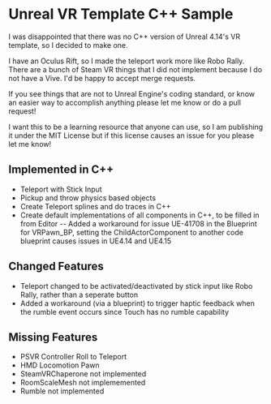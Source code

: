 # Unreal VR Template C++ Sample

I was disappointed that there was no C++ version of Unreal 4.14's VR template, so I decided to make one.

I have an Oculus Rift, so I made the teleport work more like Robo Rally. There are a bunch of Steam VR things that I did not implement because I do not have a Vive. I'd be happy to accept merge requests.

If you see things that are not to Unreal Engine's coding standard, or know an easier way to accomplish anything please let me know or do a pull request!

I want this to be a learning resource that anyone can use, so I am publishing it under the MIT License but if this license causes an issue for you please let me know!

## Implemented in C++
- Teleport with Stick Input
- Pickup and throw physics based objects
- Create Teleport splines and do traces in C++
- Create default implementations of all components in C++, to be filled in from Editor
-- Added a workaround for issue UE-41708 in the Blueprint for VRPawn_BP, setting the ChildActorComponent to another code blueprint causes issues in UE4.14 and UE4.15

## Changed Features
- Teleport changed to be activated/deactivated by stick input like Robo Rally, rather than a seperate button
- Added a workaround (via a blueprint) to trigger haptic feedback when the rumble event occurs since Touch has no rumble capability

## Missing Features
- PSVR Controller Roll to Teleport
- HMD Locomotion Pawn
- SteamVRChaperone not implemented
- RoomScaleMesh not implememented
- Rumble not implemented

